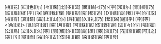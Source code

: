 [桃][花] [紅][色][尓] [々][保][比][多][流] [面][輪]<[乃]>[宇][知][尓] [青][柳][乃] [細][眉][根][乎] [咲][麻][我][理] [朝][影][見][都][追] [Ｄ][嬬][良][我] [手][尓][取][持][有] [真][鏡] [盖][上][山][尓] [許][能][久][礼][乃] [繁][谿][邊][乎] [呼][等]<[余][米]> [旦][飛][渡] [暮][月][夜] [可][蘇][氣][伎][野][邊] [遥][々][尓] [喧][霍][公][鳥] [立][久][久][等] [羽][觸][尓][知][良][須] [藤][浪][乃] [花][奈][都][可][之][美] [引][攀][而] [袖][尓][古][伎][礼][都] [染][婆][染][等][母]
